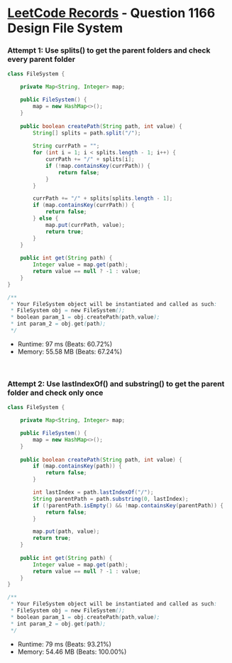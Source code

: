 # [LeetCode Records](../../README.md) - Question 1166 Design File System

### Attempt 1: Use splits() to get the parent folders and check every parent folder
```java
class FileSystem {

    private Map<String, Integer> map;

    public FileSystem() {
        map = new HashMap<>();
    }
    
    public boolean createPath(String path, int value) {
        String[] splits = path.split("/");
        
        String currPath = "";
        for (int i = 1; i < splits.length - 1; i++) {
            currPath += "/" + splits[i];
            if (!map.containsKey(currPath)) {
                return false;
            }
        }

        currPath += "/" + splits[splits.length - 1];
        if (map.containsKey(currPath)) {
            return false;
        } else {
            map.put(currPath, value);
            return true;
        }
    }
    
    public int get(String path) {
        Integer value = map.get(path);
        return value == null ? -1 : value;
    }
}

/**
 * Your FileSystem object will be instantiated and called as such:
 * FileSystem obj = new FileSystem();
 * boolean param_1 = obj.createPath(path,value);
 * int param_2 = obj.get(path);
 */
```
- Runtime: 97 ms (Beats: 60.72%)
- Memory: 55.58 MB (Beats: 67.24%)

<br>

### Attempt 2: Use lastIndexOf() and substring() to get the parent folder and check only once
```java
class FileSystem {

    private Map<String, Integer> map;

    public FileSystem() {
        map = new HashMap<>();
    }
    
    public boolean createPath(String path, int value) {
        if (map.containsKey(path)) {
            return false;
        }

        int lastIndex = path.lastIndexOf("/");
        String parentPath = path.substring(0, lastIndex);
        if (!parentPath.isEmpty() && !map.containsKey(parentPath)) {
            return false;
        }

        map.put(path, value);
        return true;
    }
    
    public int get(String path) {
        Integer value = map.get(path);
        return value == null ? -1 : value;
    }
}

/**
 * Your FileSystem object will be instantiated and called as such:
 * FileSystem obj = new FileSystem();
 * boolean param_1 = obj.createPath(path,value);
 * int param_2 = obj.get(path);
 */
```
- Runtime: 79 ms (Beats: 93.21%)
- Memory: 54.46 MB (Beats: 100.00%)

<br>
